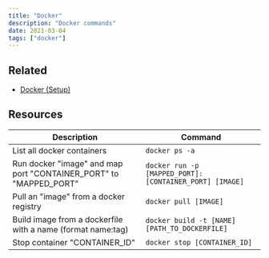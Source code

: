 ```yaml
---
title: "Docker"
description: "Docker commands"
date: 2021-03-04
tags: ["docker"]
---
```


## Related

- [Docker (Setup)](/collections/docker)

## Resources

| Description                                 | Command                                                                                                                           |
| ------------------------------------------- | --------------------------------------------------------------------------------------------------------------------------------- |
| List all docker containers    | `docker ps -a`                                                                                          |
| Run docker "image" and map port "CONTAINER_PORT" to "MAPPED_PORT"                                   | `docker run -p [MAPPED_PORT]:[CONTAINER_PORT] [IMAGE]`                                                                                        |
| Pull an "image" from a docker registry                      | `docker pull [IMAGE]`                                                                                                         |
| Build image from a dockerfile with a name (format name:tag)    | `docker build -t [NAME] [PATH_TO_DOCKERFILE]` |
| Stop container "CONTAINER_ID"                           | `docker stop [CONTAINER_ID]`                                                                                                                       |
